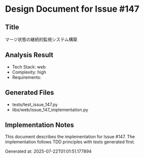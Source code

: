 # Design Document for Issue #147

## Title
マージ状態の継続的監視システム構築

## Analysis Result
- Tech Stack: web
- Complexity: high
- Requirements: 

## Generated Files
- tests/test_issue_147.py
- libs/web/issue_147_implementation.py

## Implementation Notes
This document describes the implementation for Issue #147.
The implementation follows TDD principles with tests generated first.

Generated at: 2025-07-22T01:01:51.177894
